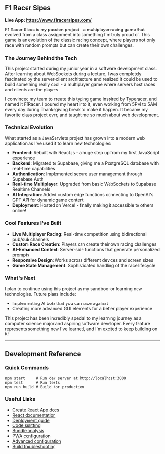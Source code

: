 ## F1 Racer Sipes

**Live App: https://www.f1racersipes.com/**

F1 Racer Sipes is my passion project - a multiplayer racing game that evolved from a class assignment into something I'm truly proud of. This game is an evolution of the classic racing concept, where players not only race with random prompts but can create their own challenges.

### The Journey Behind the Tech

This project started during my junior year in a software development class. After learning about WebSockets during a lecture, I was completely fascinated by the server-client architecture and realized it could be used to build something really cool - a multiplayer game where servers host races and clients are the players.

I convinced my team to create this typing game inspired by Typeracer, and named it F1Racer. I poured my heart into it, even working from 5PM to 5AM every day during Thanksgiving break to make it happen. It became my favorite class project ever, and taught me so much about web development.

### Technical Evolution

What started as a JavaServlets project has grown into a modern web application as I've used it to learn new technologies:

- **Frontend**: Rebuilt with React.js - a huge step up from my first JavaScript experience
- **Backend**: Migrated to Supabase, giving me a PostgreSQL database with real-time capabilities
- **Authentication**: Implemented secure user management through Supabase Auth
- **Real-time Multiplayer**: Upgraded from basic WebSockets to Supabase Realtime Channels
- **AI Integration**: Added custom edge functions connecting to OpenAI's GPT API for dynamic game content
- **Deployment**: Hosted on Vercel - finally making it accessible to others online!

### Cool Features I've Built

- **Live Multiplayer Racing**: Real-time competition using bidirectional pub/sub channels
- **Custom Race Creation**: Players can create their own racing challenges
- **AI-Enhanced Content**: Server-side functions that generate personalized prompts
- **Responsive Design**: Works across different devices and screen sizes
- **Game State Management**: Sophisticated handling of the race lifecycle

### What's Next

I plan to continue using this project as my sandbox for learning new technologies. Future plans include:
- Implementing AI bots that you can race against
- Creating more advanced GUI elements for a better player experience

This project has been incredibly special to my learning journey as a computer science major and aspiring software developer. Every feature represents something new I've learned, and I'm excited to keep building on it!

---

## Development Reference

### Quick Commands
```
npm start     # Run dev server at http://localhost:3000
npm test      # Run tests
npm run build # Build for production
```

### Useful Links
- [Create React App docs](https://facebook.github.io/create-react-app/docs/getting-started)
- [React documentation](https://reactjs.org/)
- [Deployment guide](https://facebook.github.io/create-react-app/docs/deployment)
- [Code splitting](https://facebook.github.io/create-react-app/docs/code-splitting)
- [Bundle analysis](https://facebook.github.io/create-react-app/docs/analyzing-the-bundle-size)
- [PWA configuration](https://facebook.github.io/create-react-app/docs/making-a-progressive-web-app)
- [Advanced configuration](https://facebook.github.io/create-react-app/docs/advanced-configuration)
- [Build troubleshooting](https://facebook.github.io/create-react-app/docs/troubleshooting#npm-run-build-fails-to-minify)
